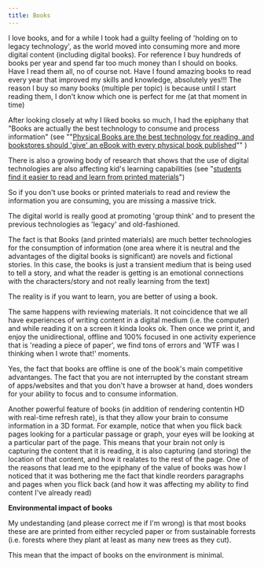 ```yaml
---
title: Books
---
```


I love books, and for a while I took had a guilty feeling of 'holding on to legacy technology', as the world moved into consuming more and more digital content (including digital books). For reference I buy hundreds of books per year and spend far too much money than I should on books. Have I read them all, no of course not. Have I found amazing books to read every year that improved my skills and knowledge, absolutely yes!!! The reason I buy so many books (multiple per topic) is because until I start reading them, I don't know which one is perfect for me (at that moment in time)

After looking closely at why I liked books so much, I had the epiphany that "Books are actually the best technology to consume and process information" (see ""[Physical Books are the best technology for reading, and bookstores should 'give' an eBook with every physical book published](http://blog.diniscruz.com/2013/09/physical-books-are-best-technology-for.html)"" )

There is also a growing body of research that shows that the use of digital technologies are also affecting kid's learning capabilities (see "[students find it easier to read and learn from printed materials](https://twitter.com/nicolekearney/status/963946721662267392)")

So if you don't use books or printed materials to read and review the information you are consuming, you are missing a massive trick.

The digital world is really good at promoting 'group think' and to present the previous technologies as 'legacy' and old-fashioned.

The fact is that Books (and printed materials) are much better technologies for the consumption of information (one area where it is neutral and the advantages of the digital books is significant) are novels and fictional stories. In this case, the books is just a transient medium that is being used to tell a story, and what the reader is getting is an emotional connections with the characters/story and not really learning from the text)

The reality is if you want to learn, you are better of using a book.

The same happens with reviewing materials. It not coincidence that we all have experiences of writing content in a digital medium (i.e. the computer) and while reading it on a screen it kinda looks ok. Then once we print it, and enjoy the unidirectional, offline and 100% focused in one activity experience that is 'reading a piece of paper', we find tons of errors and 'WTF was I thinking when I wrote that!' moments.

Yes, the fact that books are offline is one of the book's main competitive advantanges. The fact that you are not interrupted by the constant stream of apps/websites and that you don't have a browser at hand, does wonders for your ability to focus and to consume information.

Another powerful feature of books (in addition of rendering contentin HD with real-time refresh rate), is that they allow your brain to consume information in a 3D format. For example, notice that when you flick back pages looking for a particular passage or graph, your eyes will be looking at a particular part of the page. This means that your brain not only is capturing the content that it is reading, it is also capturing (and storing) the location of that content, and how it realates to the rest of the page. One of the reasons that lead me to the epiphany of the value of books was how I noticed that it was bothering me the fact that kindle reorders paragraphs and pages when you flick back (and how it was affecting my ability to find content I've already read)

**Environmental impact of books**

My undestanding (and please correct me if I'm wrong) is that most books these are are printed from either recycled paper or from sustainable forrests (i.e. forests where they plant at least as many new trees as they cut).

This mean that the impact of books on the environment is minimal.
